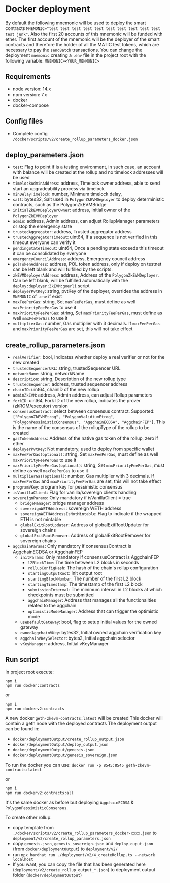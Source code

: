 # Docker deployment

By default the following mnemonic will be used to deploy the smart contracts `MNEMONIC="test test test test test test test test test test test junk"`.
Also the first 20 accounts of this mnemonic will be funded with ether.
The first account of the mnemonic will be the deployer of the smart contracts and therefore the holder of all the MATIC test tokens, which are necessary to pay the `sendBatch` transactions.
You can change the deployment `mnemonic` creating a `.env` file in the project root with the following variable:
`MNEMONIC=<YOUR_MENMONIC>`

## Requirements

- node version: 14.x
- npm version: 7.x
- docker
- docker-compose

## Config files

- Complete config `/docker/scripts/v2/create_rollup_parameters_docker.json`

## deploy_parameters.json

- `test`: Flag to point if is a testing environment, in such case, an account with balance will be created at the rollup and no timelock addresses will be used
- `timelockAdminAddress`: address, Timelock owner address, able to send start an upgradeability process via timelock
- `minDelayTimelock`: number, Minimum timelock delay,
- `salt`: bytes32, Salt used in `PolygonZkEVMDeployer` to deploy deterministic contracts, such as the PolygonZkEVMBridge
- `initialZkEVMDeployerOwner`: address, Initial owner of the `PolygonZkEVMDeployer`
- `admin`: address, Admin address, can adjust RollupManager parameters or stop the emergency state
- `trustedAggregator`: address, Trusted aggregator address
- `trustedAggregatorTimeout`: uint64, If a sequence is not verified in this timeout everyone can verify it
- `pendingStateTimeout`: uint64, Once a pending state exceeds this timeout it can be consolidated by everyone
- `emergencyCouncilAddress`: address, Emergency council address
- `polTokenAddress`: address, POL token address, only if deploy on testnet can be left blank and will fulfilled by the scripts.
- `zkEVMDeployerAddress`: address, Address of the `PolygonZkEVMDeployer`. Can be left blank, will be fulfilled automatically with the `deploy:deployer:ZkEVM:goerli` script
- `deployerPvtKey`: string, pvtKey of the deployer, overrides the address in `MNEMONIC` of `.env` if exist
- `maxFeePerGas`: string, Set `maxFeePerGas`, must define as well `maxPriorityFeePerGas` to use it
- `maxPriorityFeePerGas`: string, Set `maxPriorityFeePerGas`, must define as well `maxFeePerGas` to use it
- `multiplierGas`: number, Gas multiplier with 3 decimals. If `maxFeePerGas` and `maxPriorityFeePerGas` are set, this will not take effect

## create_rollup_parameters.json

-   `realVerifier`: bool, Indicates whether deploy a real verifier or not for the new created
-   `trustedSequencerURL`: string, trustedSequencer URL
-   `networkName`: string, networkName
-   `description`: string, Description of the new rollup type
-   `trustedSequencer`: address, trusted sequencer address
-   `chainID`: uint64, chainID of the new rollup
-   `adminZkEVM`: address, Admin address, can adjust Rollup parameters
-   `forkID`: uint64, Fork ID of the new rollup, indicates the prover (zkROM/executor) version
-   `consensusContract`: select between consensus contract. Supported: `["PolygonZkEVMEtrog", "PolygonValidiumEtrog", "PolygonPessimisticConsensus", "AggchainECDSA", "AggchainFEP"]`. This is the name of the consensus of the rollupType of the rollup to be created
-   `gasTokenAddress`:  Address of the native gas token of the rollup, zero if ether
-   `deployerPvtKey`: Not mandatory, used to deploy from specific wallet
-   `maxFeePerGas(optional)`: string, Set `maxFeePerGas`, must define as well `maxPriorityFeePerGas` to use it
-   `maxPriorityFeePerGas(optional)`: string, Set `maxPriorityFeePerGas`, must define as well `maxFeePerGas` to use it
-   `multiplierGas(optional)`: number, Gas multiplier with 3 decimals. If `maxFeePerGas` and `maxPriorityFeePerGas` are set, this will not take effect
-   `programVKey`: program key for pessimistic consensus
-   `isVanillaClient`: Flag for vanilla/sovereign clients handling
-   `sovereignParams`: Only mandatory if isVanillaClient = true
    -   `bridgeManager`: bridge manager address
    -   `sovereignWETHAddress`: sovereign WETH address
    -   `sovereignWETHAddressIsNotMintable`: Flag to indicate if the wrapped ETH is not mintable
    -   `globalExitRootUpdater`: Address of globalExitRootUpdater for sovereign chains
    -   `globalExitRootRemover`: Address of globalExitRootRemover for sovereign chains
- `aggchainParams`: Only mandatory if consensusContract is AggchainECDSA or AggchainFEP
    - `initParams`: Only mandatory if consensusContract is AggchainFEP
        - `l2BlockTime`: The time between L2 blocks in seconds
        - `rollupConfigHash`: The hash of the chain's rollup configuration
        - `startingOutputRoot`: Init output root
        - `startingBlockNumber`: The number of the first L2 block
        - `startingTimestamp`:  The timestamp of the first L2 block
        - `submissionInterval`: The minimum interval in L2 blocks at which checkpoints must be submitted
        - `aggchainManager`: Address that manages all the functionalities related to the aggchain
        - `optimisticModeManager`: Address that can trigger the optimistic mode
    - `useDefaultGateway`: bool, flag to setup initial values for the owned gateway
    - `ownedAggchainVKey`: bytes32, Initial owned aggchain verification key
    - `aggchainVKeySelector`: bytes2, Initial aggchain selector
    - `vKeyManager`: address, Initial vKeyManager

## Run script

In project root execute:
```
npm i
npm run docker:contracts
```

or

```
npm i
npm run dockerv2:contracts
```

A new docker `geth-zkevm-contracts:latest` will be created
This docker will contain a geth node with the deployed contracts
The deployment output can be found in:
- `docker/deploymentOutput/create_rollup_output.json`
- `docker/deploymentOutput/deploy_output.json`
- `docker/deploymentOutput/genesis.json`
- `docker/deploymentOutput/genesis_sovereign.json`

To run the docker you can use: `docker run -p 8545:8545 geth-zkevm-contracts:latest`

or

``` 
npm i 
npm run dockerv2:contracts:all
```
It's the same docker as before but deploying `AggchainECDSA` & `PolygonPessimisticConsensus`.

To create other rollup:
- copy template from `./docker/scripts/v2/create_rollup_parameters_docker-xxxx.json` to `deployment/v2/create_rollup_parameters.json`
- copy `genesis.json`, `genesis_sovereign.json` and `deploy_ouput.json` (from `docker/deploymentOutput`) to `deployment/v2/`
- run `npx hardhat run ./deployment/v2/4_createRollup.ts --network localhost`
- If you want, you can copy the file that has been generated here (`deployment/v2/create_rollup_output_*.json`) to deployment output folder (`docker/deploymentOutput`)
